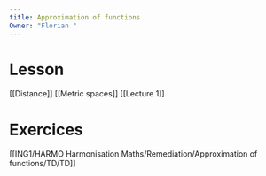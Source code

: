 ```yaml
---
title: Approximation of functions
Owner: "Florian "
---
```

# Lesson
[[Distance]]
[[Metric spaces]]
[[Lecture 1]]
  
# Exercices
[[ING1/HARMO Harmonisation Maths/Remediation/Approximation of functions/TD/TD]]